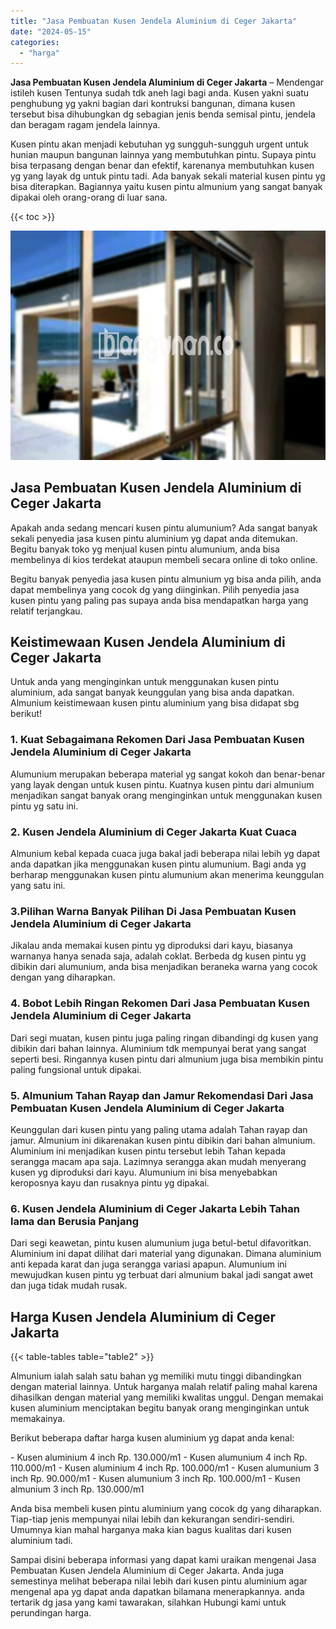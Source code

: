```yaml
---
title: "Jasa Pembuatan Kusen Jendela Aluminium di Ceger Jakarta"
date: "2024-05-15"
categories: 
  - "harga"
---
```


**Jasa Pembuatan Kusen Jendela Aluminium di Ceger Jakarta** – Mendengar istileh kusen Tentunya sudah tdk aneh lagi bagi anda. Kusen yakni suatu penghubung yg yakni bagian dari kontruksi bangunan, dimana kusen tersebut bisa dihubungkan dg sebagian jenis benda semisal pintu, jendela dan beragam ragam jendela lainnya.

Kusen pintu akan menjadi kebutuhan yg sungguh-sungguh urgent untuk hunian maupun bangunan lainnya yang membutuhkan pintu. Supaya pintu bisa terpasang dengan benar dan efektif, karenanya membutuhkan kusen yg yang layak dg untuk pintu tadi. Ada banyak sekali material kusen pintu yg bisa diterapkan. Bagiannya yaitu kusen pintu almunium yang sangat banyak dipakai oleh orang-orang di luar sana.

{{< toc >}}

![Jasa Pembuatan Kusen Jendela Aluminium di Ceger Jakarta](/images/harga-kusen-jendela-alumunium-02.png)

## Jasa Pembuatan Kusen Jendela Aluminium di Ceger Jakarta

Apakah anda sedang mencari kusen pintu alumunium? Ada sangat banyak sekali penyedia jasa kusen pintu aluminium yg dapat anda ditemukan. Begitu banyak toko yg menjual kusen pintu alumunium, anda bisa membelinya di kios terdekat ataupun membeli secara online di toko online.

Begitu banyak penyedia jasa kusen pintu almunium yg bisa anda pilih, anda dapat membelinya yang cocok dg yang diinginkan. Pilih penyedia jasa kusen pintu yang paling pas supaya anda bisa mendapatkan harga yang relatif terjangkau.

## Keistimewaan Kusen Jendela Aluminium di Ceger Jakarta

Untuk anda yang menginginkan untuk menggunakan kusen pintu aluminium, ada sangat banyak keunggulan yang bisa anda dapatkan. Almunium keistimewaan kusen pintu aluminium yang bisa didapat sbg berikut!

### 1\. Kuat Sebagaimana Rekomen Dari Jasa Pembuatan Kusen Jendela Aluminium di Ceger Jakarta

Alumunium merupakan beberapa material yg sangat kokoh dan benar-benar yang layak dengan untuk kusen pintu. Kuatnya kusen pintu dari almunium menjadikan sangat banyak orang menginginkan untuk menggunakan kusen pintu yg satu ini.

### 2\. Kusen Jendela Aluminium di Ceger Jakarta Kuat Cuaca

Almunium kebal kepada cuaca juga bakal jadi beberapa nilai lebih yg dapat anda dapatkan jika menggunakan kusen pintu alumunium. Bagi anda yg berharap menggunakan kusen pintu alumunium akan menerima keunggulan yang satu ini.

### 3.Pilihan Warna Banyak Pilihan Di Jasa Pembuatan Kusen Jendela Aluminium di Ceger Jakarta

Jikalau anda memakai kusen pintu yg diproduksi dari kayu, biasanya warnanya hanya senada saja, adalah coklat. Berbeda dg kusen pintu yg dibikin dari alumunium, anda bisa menjadikan beraneka warna yang cocok dengan yang diharapkan.

### 4\. Bobot Lebih Ringan Rekomen Dari Jasa Pembuatan Kusen Jendela Aluminium di Ceger Jakarta

Dari segi muatan, kusen pintu juga paling ringan dibandingi dg kusen yang dibikin dari bahan lainnya. Aluminium tdk mempunyai berat yang sangat seperti besi. Ringannya kusen pintu dari almunium juga bisa membikin pintu paling fungsional untuk dipakai.

### 5\. Almunium Tahan Rayap dan Jamur Rekomendasi Dari Jasa Pembuatan Kusen Jendela Aluminium di Ceger Jakarta

Keunggulan dari kusen pintu yang paling utama adalah Tahan rayap dan jamur. Almunium ini dikarenakan kusen pintu dibikin dari bahan almunium. Aluminium ini menjadikan kusen pintu tersebut lebih Tahan kepada serangga macam apa saja. Lazimnya serangga akan mudah menyerang kusen yg diproduksi dari kayu. Alumunium ini bisa menyebabkan keroposnya kayu dan rusaknya pintu yg dipakai.

### 6\. Kusen Jendela Aluminium di Ceger Jakarta Lebih Tahan lama dan Berusia Panjang

Dari segi keawetan, pintu kusen alumunium juga betul-betul difavoritkan. Aluminium ini dapat dilihat dari material yang digunakan. Dimana aluminium anti kepada karat dan juga serangga variasi apapun. Alumunium ini mewujudkan kusen pintu yg terbuat dari almunium bakal jadi sangat awet dan juga tidak mudah rusak.

## Harga Kusen Jendela Aluminium di Ceger Jakarta

{{< table-tables table="table2" >}}

Almunium ialah salah satu bahan yg memiliki mutu tinggi dibandingkan dengan material lainnya. Untuk harganya malah relatif paling mahal karena dihasilkan dengan material yang memiliki kwalitas unggul. Dengan memakai kusen aluminium menciptakan begitu banyak orang menginginkan untuk memakainya.

Berikut beberapa daftar harga kusen aluminium yg dapat anda kenal:

\- Kusen aluminium 4 inch Rp. 130.000/m1 - Kusen alumunium 4 inch Rp. 110.000/m1 - Kusen aluminium 4 inch Rp. 100.000/m1 - Kusen alumunium 3 inch Rp. 90.000/m1 - Kusen alumunium 3 inch Rp. 100.000/m1 - Kusen almunium 3 inch Rp. 130.000/m1

Anda bisa membeli kusen pintu aluminium yang cocok dg yang diharapkan. Tiap-tiap jenis mempunyai nilai lebih dan kekurangan sendiri-sendiri. Umumnya kian mahal harganya maka kian bagus kualitas dari kusen aluminium tadi.

Sampai disini beberapa informasi yang dapat kami uraikan mengenai Jasa Pembuatan Kusen Jendela Aluminium di Ceger Jakarta. Anda juga semestinya melihat beberapa nilai lebih dari kusen pintu aluminium agar mengenal apa yg dapat anda dapatkan bilamana menerapkannya. anda tertarik dg jasa yang kami tawarakan, silahkan Hubungi kami untuk perundingan harga.

